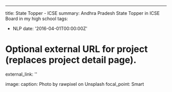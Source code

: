 ---
title: State Topper - ICSE
summary: Andhra Pradesh State Topper in ICSE Board in my high school
tags:
  - NLP
date: '2016-04-01T00:00:00Z'

# Optional external URL for project (replaces project detail page).
external_link: ''

image:
  caption: Photo by rawpixel on Unsplash
  focal_point: Smart






